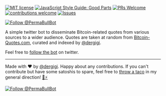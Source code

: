 [![MIT license](http://img.shields.io/badge/license-MIT-brightgreen.svg)](http://opensource.org/licenses/MIT)
[![JavaScript Style Guide: Good Parts](https://img.shields.io/badge/code%20style-goodparts-brightgreen.svg?style=flat)](https://github.com/dwyl/goodparts "JavaScript The Good Parts")
[![PRs Welcome](https://img.shields.io/badge/PRs-welcome-brightgreen.svg)](http://makeapullrequest.com)
[![contributions welcome](https://img.shields.io/badge/contributions-welcome-brightgreen.svg?style=flat)](https://github.com/dwyl/goodparts/issues)
[![Issues](http://img.shields.io/github/issues/dergigi/btc-quotes-bot.svg)](https://github.com/dergigi/btc-quotes-bot/issues)

[![Follow @PermaBullBot](https://img.shields.io/twitter/follow/PermaBullBot.svg?style=social&logo=twitter)](https://twitter.com/intent/follow?screen_name=PermaBullBot)

A simple twitter bot to disseminate Bitcoin-related quotes from various sources to a wider audience. Quotes are taken at random from [Bitcoin-Quotes.com](https://www.bitcoin-quotes.com/), curated and indexed by [@dergigi](https://twitter.com/dergigi).

Feel free to [follow the bot](https://twitter.com/intent/follow?screen_name=PermaBullBot) on twitter.

---

Made with ❤️ by [@dergigi](https://github.com/dergigi/). Happy about any contributions. If you can't contribute but have some satoshis to spare, feel free to [throw a taco](https://tippin.me/@dergigi) in my general direction! [🌮⚡️](https://tippin.me/@dergigi)

[![Follow @PermaBullBot](https://img.shields.io/twitter/follow/PermaBullBot.svg?style=social&logo=twitter)](https://twitter.com/intent/follow?screen_name=PermaBullBot)
